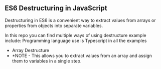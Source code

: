 ## ES6 Destructuring in JavaScript

Destructuring in ES6 is a convenient way to extract values from arrays or properties from objects into separate variables.

In this repo you can find multiple ways of using destructure example include:
Programming language use is Typescript in all the examples

- Array Destructure
- \*NOTE - This allows you to extract values from an array and assign them to variables in a single step.
